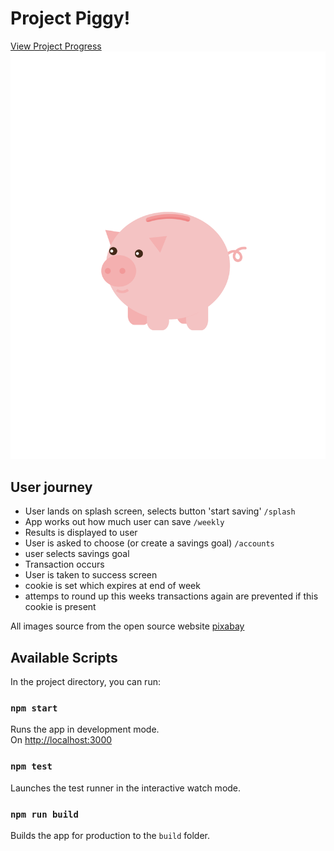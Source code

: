 # Project Piggy!
[View Project Progress](https://github.com/dweng0/Piggy/projects/1) <br/>
![Super Pig](./src/logo.svg)

## User journey

- User lands on splash screen, selects button 'start saving' ```/splash```
- App works out how much user can save ```/weekly```
- Results is displayed to user
- User is asked to choose (or create a savings goal) ```/accounts```
- user selects savings goal
- Transaction occurs
- User is taken to success screen
- cookie is set which expires at end of week
- attemps to round up this weeks transactions again are prevented if this cookie is present


All images source from the open source website [pixabay](https://pixabay.com)
## Available Scripts

In the project directory, you can run:

### `npm start`

Runs the app in development mode.<br>
On [http://localhost:3000](http://localhost:3000)

### `npm test`

Launches the test runner in the interactive watch mode.<br>

### `npm run build`

Builds the app for production to the `build` folder.
